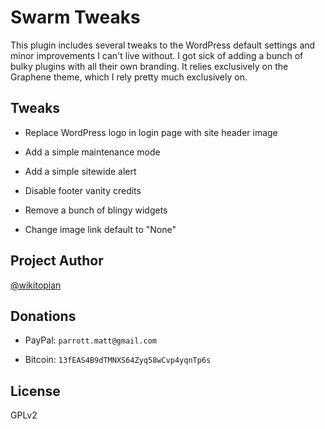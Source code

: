 Swarm Tweaks
============

This plugin includes several tweaks to the WordPress default settings and
minor improvements I can't live without. I got sick of adding a bunch of
bulky plugins with all their own branding. It relies exclusively on the Graphene
theme, which I rely pretty much exclusively on.

Tweaks
------

* Replace WordPress logo in login page with site header image

* Add a simple maintenance mode

* Add a simple sitewide alert

* Disable footer vanity credits

* Remove a bunch of blingy widgets

* Change image link default to "None"

Project Author
---------------

[@wikitopian](https://github.com/wikitopian)

Donations
---------

* PayPal: `parrott.matt@gmail.com`

* Bitcoin: `13fEAS4B9dTMNXS64Zyq58wCvp4yqnTp6s`

License
-------

GPLv2
